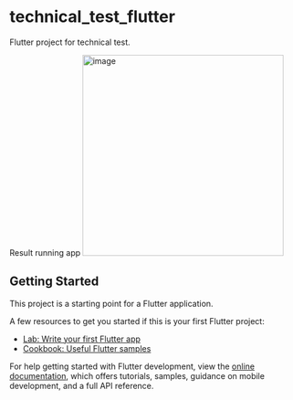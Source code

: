 # technical_test_flutter

Flutter project for technical test.


Result running app
<img width="352" alt="image" src="https://github.com/dandyfp/technical_test_flutter/assets/56964592/b676790a-78ed-4f6e-9ed9-79642865ab9b">


## Getting Started

This project is a starting point for a Flutter application.

A few resources to get you started if this is your first Flutter project:

- [Lab: Write your first Flutter app](https://docs.flutter.dev/get-started/codelab)
- [Cookbook: Useful Flutter samples](https://docs.flutter.dev/cookbook)

For help getting started with Flutter development, view the
[online documentation](https://docs.flutter.dev/), which offers tutorials,
samples, guidance on mobile development, and a full API reference.
